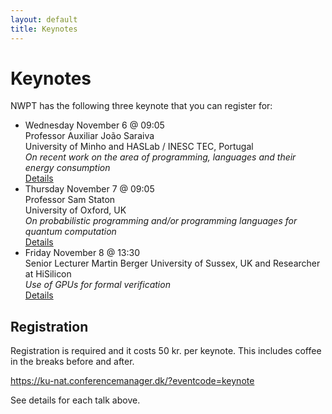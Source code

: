 ```yaml
---
layout: default
title: Keynotes
---
```


# Keynotes

NWPT has the following three keynote that you can register for:

* Wednesday November 6 @ 09:05<br>
  Professor Auxiliar João Saraiva<br>
  University of Minho and HASLab / INESC TEC, Portugal<br>
  <i>On recent work on the area of programming, languages and their energy consumption</i><br>
  <a href="keynote-wednesday.html">Details</a>
* Thursday November 7 @ 09:05<br>
  Professor Sam Staton<br>
  University of Oxford, UK<br>
  <i>On probabilistic programming and/or programming languages for quantum computation</i><br>
  <a href="keynote-thursday.html">Details</a>
* Friday November 8 @ 13:30<br>
  Senior Lecturer Martin Berger
  University of Sussex, UK and Researcher at HiSilicon<br>
  <i>Use of GPUs for formal verification</i><br>
  <a href="keynote-friday.html">Details</a>

## Registration
Registration is required and it costs 50 kr. per keynote. This includes coffee in the breaks before and after.

<a href="https://ku-nat.conferencemanager.dk/?eventcode=keynote" target="_blank">https://ku-nat.conferencemanager.dk/?eventcode=keynote</a>

See details for each talk above.
